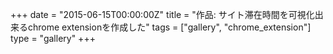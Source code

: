 +++
date = "2015-06-15T00:00:00Z"
title = "作品: サイト滞在時間を可視化出来るchrome extensionを作成した"
tags = ["gallery", "chrome_extension"]
type = "gallery"
+++


